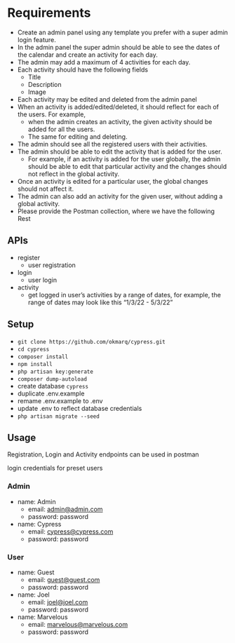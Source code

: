 # Requirements

- Create an admin panel using any template you prefer with a super admin login feature.
- In the admin panel the super admin should be able to see the dates of the calendar and create an activity for each day.
- The admin may add a maximum of 4 activities for each day.
- Each activity should have the following fields
  - Title
  - Description
  - Image
- Each activity may be edited and deleted from the admin panel
- When an activity is added/edited/deleted, it should reflect for each of the users. For example,
  - when the admin creates an activity, the given activity should be added for all the users.
  - The same for editing and deleting.
- The admin should see all the registered users with their activities.
- The admin should be able to edit the activity that is added for the user.
  - For example, if an activity is added for the user globally, the admin should be able to edit that particular activity and the changes should not reflect in the global activity.
- Once an activity is edited for a particular user, the global changes should not affect it.
- The admin can also add an activity for the given user, without adding a global activity.
- Please provide the Postman collection, where we have the following Rest

## APIs

- register
  - user registration
- login
  - user login
- activity
  - get logged in user’s activities by a range of dates, for example, the range of dates may look like this “1/3/22 - 5/3/22”

## Setup

- `git clone https://github.com/okmarq/cypress.git`
- `cd cypress`
- `composer install`
- `npm install`
- `php artisan key:generate`
- `composer dump-autoload`
- create database `cypress`
- duplicate .env.example
- remame .env.example to .env
- update .env to reflect database credentials
- `php artisan migrate --seed`

## Usage

Registration, Login and Activity endpoints can be used in postman

login credentials for preset users

### Admin

- name: Admin
  - email: admin@admin.com
  - password: password
- name: Cypress
  - email: cypress@cypress.com
  - password: password

### User

- name: Guest
  - email: guest@guest.com
  - password: password
- name: Joel
  - email: joel@joel.com
  - password: password
- name: Marvelous
  - email: marvelous@marvelous.com
  - password: password
